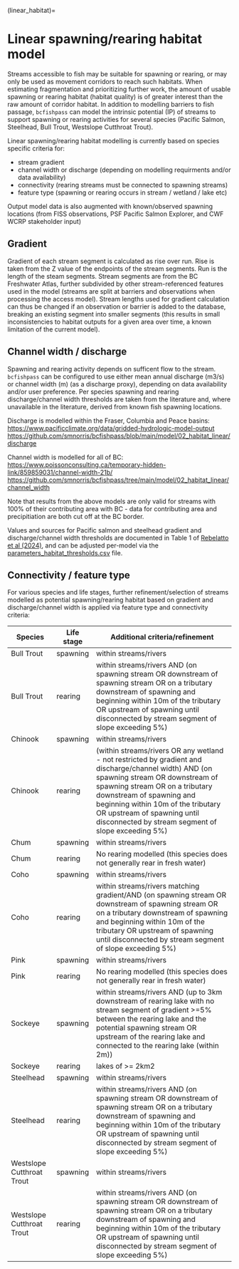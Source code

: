 (linear_habitat)=
# Linear spawning/rearing habitat model

Streams accessible to fish may be suitable for spawning or rearing, or may only be used as movement corridors to reach such habitats. When estimating fragmentation and prioritizing further work, the amount of usable spawning or rearing habitat (habitat quality) is of greater interest than the raw amount of corridor habitat. In addition to modelling barriers to fish passage, `bcfishpass` can model the intrinsic potential (IP) of streams to support spawning or rearing activities for several species (Pacific Salmon, Steelhead, Bull Trout, Westslope Cutthroat Trout).

Linear spawning/rearing habitat modelling is currently based on species specific criteria for:

- stream gradient
- channel width or discharge (depending on modelling requirments and/or data availability)
- connectivity (rearing streams must be connected to spawning streams)
- feature type (spawning or rearing occurs in stream / wetland / lake etc)

Output model data is also augmented with known/observed spawning locations (from FISS observations, PSF Pacific Salmon Explorer, and CWF WCRP stakeholder input)

## Gradient

Gradient of each stream segment is calculated as rise over run. Rise is taken from the Z value of the endpoints of the stream segments. Run is the length of the steam segments. Stream segments are from the BC Freshwater Atlas, further subdivided by other stream-referenced features used in the model (streams are split at barriers and observations when processing the access model). Stream lengths used for gradient calculation can thus be changed if an observation or barrier is added to the database, breaking an existing segment into smaller segments (this results in small inconsistencies to habitat outputs for a given area over time, a known limitation of the current model).

## Channel width / discharge

Spawning and rearing activity depends on sufficent flow to the stream. `bcfishpass` can be configured to use either mean annual discharge (m3/s) or channel width (m) (as a discharge proxy), depending on data availability and/or user preference. Per species spawning and rearing discharge/channel width thresholds are taken from the literature and, where unavailable in the literature, derived from known fish spawning locations. 

Discharge is modelled within the Fraser, Columbia and Peace basins: 
https://www.pacificclimate.org/data/gridded-hydrologic-model-output
https://github.com/smnorris/bcfishpass/blob/main/model/02_habitat_linear/discharge

Channel width is modelled for all of BC:
https://www.poissonconsulting.ca/temporary-hidden-link/859859031/channel-width-21b/
https://github.com/smnorris/bcfishpass/tree/main/model/02_habitat_linear/channel_width

Note that results from the above models are only valid for streams with 100% of their contributing area with BC - data for contributing area and precipitiation are both cut off at the BC border.

Values and sources for Pacific salmon and steelhead gradient and discharge/channel width thresholds are documented in Table 1 of [Rebelatto et al (2024)](https://cwf-fcf.org/en/resources/research-papers/BC_report_formatted_final.pdf), and can be adjusted per-model via the [parameters_habitat_thresholds.csv](
https://github.com/smnorris/bcfishpass/blob/main/parameters/example_testing/parameters_habitat_thresholds.csv) file.


## Connectivity / feature type

For various species and life stages, further refinement/selection of streams modelled as potential spawning/rearing habitat based on gradient and discharge/channel width is applied via feature type and connectivity criteria:

| Species | Life stage | Additional criteria/refinement |
|---------|------------|--------------------------------|
| Bull Trout | spawning   | within streams/rivers
| Bull Trout | rearing    | within streams/rivers AND (on spawning stream OR downstream of spawning stream OR on a  tributary downstream of spawning and beginning within 10m of the tributary OR upstream of spawning until disconnected by stream segment of slope exceeding 5%)   |
| Chinook | spawning   | within streams/rivers          |
| Chinook | rearing    | (within streams/rivers OR any wetland - not restricted by gradient and discharge/channel width) AND (on spawning stream OR downstream of spawning stream OR on a  tributary downstream of spawning and beginning within 10m of the tributary OR upstream of spawning until disconnected by stream segment of slope exceeding 5%)   |
| Chum | spawning   | within streams/rivers
| Chum | rearing    | No rearing modelled (this species does not generally rear in fresh water)   |
| Coho | spawning   | within streams/rivers
| Coho | rearing    | within streams/rivers matching gradient/AND (on spawning stream OR downstream of spawning stream OR on a  tributary downstream of spawning and beginning within 10m of the tributary OR upstream of spawning until disconnected by stream segment of slope exceeding 5%)   |
| Pink | spawning   | within streams/rivers
| Pink | rearing    | No rearing modelled (this species does not generally rear in fresh water)   |
| Sockeye | spawning   | within streams/rivers AND (up to 3km downstream of rearing lake with no stream segment of gradient >=5% between the rearing lake and the potential spawning stream OR upstream of the rearing lake and connected to the rearing lake (within 2m))|
| Sockeye | rearing    | lakes of >= 2km2   |
| Steelhead | spawning   | within streams/rivers          |
| Steelhead | rearing    | within streams/rivers AND (on spawning stream OR downstream of spawning stream OR on a  tributary downstream of spawning and beginning within 10m of the tributary OR upstream of spawning until disconnected by stream segment of slope exceeding 5%)   |
| Westslope Cutthroat Trout | spawning   | within streams/rivers          |
| Westslope Cutthroat Trout | rearing    | within streams/rivers AND (on spawning stream OR downstream of spawning stream OR on a  tributary downstream of spawning and beginning within 10m of the tributary OR upstream of spawning until disconnected by stream segment of slope exceeding 5%)   |